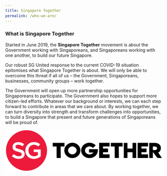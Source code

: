 ```yaml
---
title: Singapore Together
permalink: /who-we-are/
---
```


### What is Singapore Together

Started in June 2019, the **Singapore Together** movement is about the Government working with Singaporeans, and Singaporeans working with one another, to build our future Singapore.

Our robust SG United response to the current COVID-19 situation epitomises what Singapore Together is about. We will only be able to overcome this threat if all of us – the Government, Singaporeans, businesses, community groups – work together.

The Government will open up more partnership opportunities for Singaporeans to participate. The Government also hopes to support more citizen-led efforts. Whatever our background or interests, we can each step forward to contribute in areas that we care about. By working together, we can turn diversity into strength and transform challenges into opportunities, to build a Singapore that present and future generations of Singaporeans will be proud of.

![SGT](/images/SGT.jpg/)
